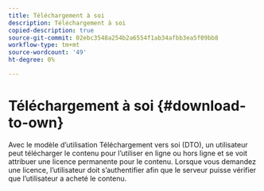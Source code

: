 ```yaml
---
title: Téléchargement à soi
description: Téléchargement à soi
copied-description: true
source-git-commit: 02ebc3548a254b2a6554f1ab34afbb3ea5f09bb8
workflow-type: tm+mt
source-wordcount: '49'
ht-degree: 0%

---
```


# Téléchargement à soi {#download-to-own}

Avec le modèle d’utilisation Téléchargement vers soi (DTO), un utilisateur peut télécharger le contenu pour l’utiliser en ligne ou hors ligne et se voit attribuer une licence permanente pour le contenu. Lorsque vous demandez une licence, l’utilisateur doit s’authentifier afin que le serveur puisse vérifier que l’utilisateur a acheté le contenu.
